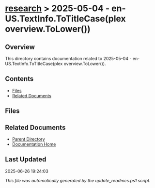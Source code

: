 # [research](../) > 2025-05-04 - en-US.TextInfo.ToTitleCase(plex overview.ToLower())

## Overview
This directory contains documentation related to 2025-05-04 - en-US.TextInfo.ToTitleCase(plex overview.ToLower()).

## Contents

<!-- toc -->

- [Files](#files)
- [Related Documents](#related-documents)

## Files

<!-- files list will be auto-generated by Docsify -->

## Related Documents

- [Parent Directory](../)
- [Documentation Home](../../)

## Last Updated

2025-06-26 19:24:03

*This file was automatically generated by the update_readmes.ps1 script.*
